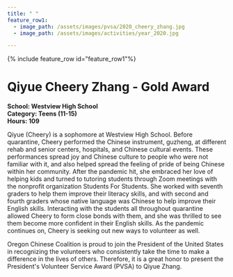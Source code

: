 ```yaml
---
title: " "
feature_row1:
  - image_path: /assets/images/pvsa/2020_cheery_zhang.jpg
  - image_path: /assets/images/activities/year_2020.jpg

---
```


{% include feature_row id="feature_row1"%}

# Qiyue Cheery Zhang - Gold Award

**School: Westview High School**  
**Category: Teens (11-15)**  
**Hours: 109**  

Qiyue (Cheery) is a sophomore at Westview High School. Before quarantine, Cheery performed the Chinese instrument, guzheng, at different rehab and senior centers, hospitals, and Chinese cultural events. These performances spread joy and Chinese culture to people who were not familiar with it, and also helped spread the feeling of pride of being Chinese within her community. After the pandemic hit, she embraced her love of helping kids and turned to tutoring students through Zoom meetings with the nonprofit organization Students For Students. She worked with seventh graders to help them improve their literacy skills, and with second and fourth graders whose native language was Chinese to help improve their English skills. Interacting with the students all throughout quarantine allowed Cheery to form close bonds with them, and she was thrilled to see them become more confident in their English skills. As the pandemic continues on, Cheery is seeking out new ways to volunteer as well.

Oregon Chinese Coalition is proud to join the President of the United States in recognizing the volunteers who consistently take the time to make a difference in the lives of others. Therefore, it is a great honor to present the President's Volunteer Service Award (PVSA) to Qiyue Zhang.
